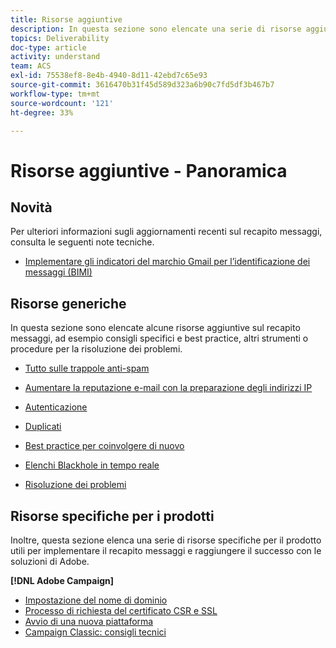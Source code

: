 ```yaml
---
title: Risorse aggiuntive
description: In questa sezione sono elencate una serie di risorse aggiuntive sul recapito messaggi.
topics: Deliverability
doc-type: article
activity: understand
team: ACS
exl-id: 75538ef8-8e4b-4940-8d11-42ebd7c65e93
source-git-commit: 3616470b31f45d589d323a6b90c7fd5df3b467b7
workflow-type: tm+mt
source-wordcount: '121'
ht-degree: 33%

---
```


# Risorse aggiuntive - Panoramica

## Novità

Per ulteriori informazioni sugli aggiornamenti recenti sul recapito messaggi, consulta le seguenti note tecniche.

* [Implementare gli indicatori del marchio Gmail per l’identificazione dei messaggi (BIMI)](../technotes/implement-bimi.md)

## Risorse generiche

In questa sezione sono elencate alcune risorse aggiuntive sul recapito messaggi, ad esempio consigli specifici e best practice, altri strumenti o procedure per la risoluzione dei problemi.

* [Tutto sulle trappole anti-spam](../../help/additional-resources/all-about-spam-traps.md)
* [Aumentare la reputazione e-mail con la preparazione degli indirizzi IP](../../help/additional-resources/increase-reputation-with-ip-warming.md)
* [Autenticazione](../../help/additional-resources/authentication.md)
* [Duplicati](../../help/additional-resources/duplicates.md)
* [Best practice per coinvolgere di nuovo](../../help/additional-resources/re-engagement.md)
* [Elenchi Blackhole in tempo reale](../../help/additional-resources/blocklist-databases.md)
* [Risoluzione dei problemi](../../help/additional-resources/troubleshooting.md)

  <!--
    [IP Certification](../../help/additional-resources/ip-certification.md)
    [Third-party monitoring tools](../../help/additional-resources/third-party-monitoring-tools.md)-->

## Risorse specifiche per i prodotti

Inoltre, questa sezione elenca una serie di risorse specifiche per il prodotto utili per implementare il recapito messaggi e raggiungere il successo con le soluzioni di Adobe.

**[!DNL Adobe Campaign]**

* [Impostazione del nome di dominio](../../help/additional-resources/ac-domain-name-setup.md)
* [Processo di richiesta del certificato CSR e SSL](../../help/additional-resources/ac-ssl-certificate-request.md)
* [Avvio di una nuova piattaforma](../../help/additional-resources/ac-starting-new-platform.md)
* [Campaign Classic: consigli tecnici](../../help/additional-resources/acc-technical-recommendations.md)
